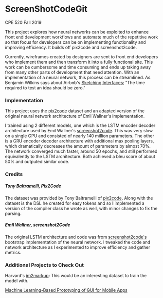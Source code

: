# ScreenShotCodeGit

CPE 520 Fall 2019

This project explores how neural networks can be exploited to enhance front end development workflows and automate much of the repetitive work so that focus for developers can be on implementing functionality and improving efficiency. It builds off pix2code and screenshot2code.

Currently, wireframes created by designers are sent to front end developers who implement them and then transform it into a fully functional site. This work can be cumbersome and time consuming and ends up taking away from many other parts of development that need attention. With an implementation of a neural network, this process can be streamlined. As Benjamin Wilkins says about Airbnb's [Sketching Interfaces:](https://airbnb.design/sketching-interfaces/) "The time required to test an idea should be zero."


### Implementation
This project uses the [pix2code](https://github.com/tonybeltramelli/pix2code/tree/master/model) dataset and an adapted version of the original neural network architecture of Emil Wallner's implementation. 

I trained using 2 different models, one which is the LSTM encoder decoder architecture used by Emil Wallner's [screenshot2code](https://github.com/emilwallner/Screenshot-to-code). This was very slow on a single GPU and consisted of nearly 140 million parameters. The other is a GRU encoder decoder architecture with additional max pooling layers, which dramatically decreases the amount of parameters by almost 70%. The network converged much faster, around 50 epochs, and still performed equivalently to the LSTM architecture. Both achieved a bleu score of about 50% and outputed similar code.


### Credits
##### Tony Baltramelli, Pix2Code
The dataset was provided by Tony Baltramelli of [pix2code](https://github.com/tonybeltramelli/pix2code/tree/master/model). Along with the dataset is the DSL he created for easy tokens and so I implemented a version of the compiler class he wrote as well, with minor changes to fix the parsing. 
##### Emil Wallner, screenshot2Code
The original LSTM architecture and code was from [screenshot2code's](https://github.com/emilwallner/Screenshot-to-code) bootstrap implementation of the neural network. I tweaked the code and network architecture as I experimented to improve efficiency and gather metrics. 

### Additional Projects to Check Out
Harvard's [im2markup](https://github.com/harvardnlp/im2markup): This would be an interesting dataset to train the model with.

[Machine Learning-Based Prototyping of GUI for Mobile Apps](https://arxiv.org/pdf/1802.02312.pdf)


